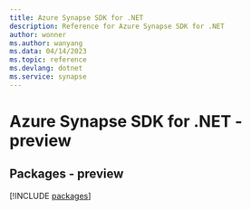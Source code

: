 ```yaml
---
title: Azure Synapse SDK for .NET
description: Reference for Azure Synapse SDK for .NET
author: wonner
ms.author: wanyang
ms.data: 04/14/2023
ms.topic: reference
ms.devlang: dotnet
ms.service: synapse
---
```

# Azure Synapse SDK for .NET - preview
## Packages - preview
[!INCLUDE [packages](synapse-index.md)]